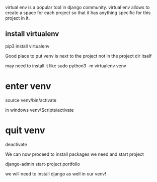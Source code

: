 virtual env is a popular tool in django community.
virtual env allows to create a space for each project so that it has anything specific for this project in it.


## install virtualenv
pip3 install virtualenv

Good place to put venv is next to the project not in the project dir itself

may need to install it like sudo python3 -m virtualenv venv

# enter venv
source venv/bin/activate

in windows 
venv\Scripts\activate

# quit venv
deactivate

We can now proceed to install packages we need and start project

django-admin start-project portfolio

we will need to install django as well in our venv!